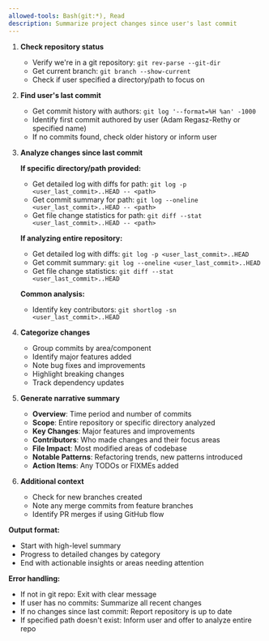 ```yaml
---
allowed-tools: Bash(git:*), Read
description: Summarize project changes since user's last commit
---
```


1. **Check repository status**
   - Verify we're in a git repository: `git rev-parse --git-dir`
   - Get current branch: `git branch --show-current`
   - Check if user specified a directory/path to focus on

2. **Find user's last commit**
   - Get commit history with authors: `git log '--format=%H %an' -1000`
   - Identify first commit authored by user (Adam Regasz-Rethy or specified name)
   - If no commits found, check older history or inform user

3. **Analyze changes since last commit**
   
   **If specific directory/path provided:**
   - Get detailed log with diffs for path: `git log -p <user_last_commit>..HEAD -- <path>`
   - Get commit summary for path: `git log --oneline <user_last_commit>..HEAD -- <path>`
   - Get file change statistics for path: `git diff --stat <user_last_commit>..HEAD -- <path>`
   
   **If analyzing entire repository:**
   - Get detailed log with diffs: `git log -p <user_last_commit>..HEAD`
   - Get commit summary: `git log --oneline <user_last_commit>..HEAD`
   - Get file change statistics: `git diff --stat <user_last_commit>..HEAD`
   
   **Common analysis:**
   - Identify key contributors: `git shortlog -sn <user_last_commit>..HEAD`

4. **Categorize changes**
   - Group commits by area/component
   - Identify major features added
   - Note bug fixes and improvements
   - Highlight breaking changes
   - Track dependency updates

5. **Generate narrative summary**
   - **Overview**: Time period and number of commits
   - **Scope**: Entire repository or specific directory analyzed
   - **Key Changes**: Major features and improvements
   - **Contributors**: Who made changes and their focus areas
   - **File Impact**: Most modified areas of codebase
   - **Notable Patterns**: Refactoring trends, new patterns introduced
   - **Action Items**: Any TODOs or FIXMEs added

6. **Additional context**
   - Check for new branches created
   - Note any merge commits from feature branches
   - Identify PR merges if using GitHub flow

**Output format:**
- Start with high-level summary
- Progress to detailed changes by category
- End with actionable insights or areas needing attention

**Error handling:**
- If not in git repo: Exit with clear message
- If user has no commits: Summarize all recent changes
- If no changes since last commit: Report repository is up to date
- If specified path doesn't exist: Inform user and offer to analyze entire repo